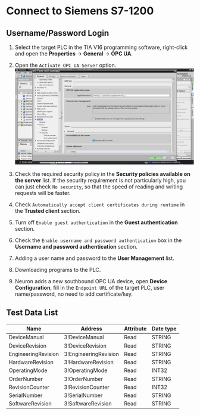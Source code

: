 # Connect to Siemens S7-1200

## Username/Password Login

1. Select the target PLC in the TIA V16 programming software, right-click and open the **Properties** -> **General** -> **OPC UA**.

2. Open the `Activate OPC UA Server` option.
![s71200-1_en](./assets/s71200-1_en.jpg)

3. Check the required security policy in the **Security policies available on the server** list. If the security requirement is not particularly high, you can just check `No security`, so that the speed of reading and writing requests will be faster.

4. Check `Automatically accept client certificates during runtime` in the **Trusted client** section.

5. Turn off `Enable guest authentication` in the **Guest authentication** section.

6. Check the `Enable username and password authentication` box in the **Username and password authentication** section.

7. Adding a user name and password to the **User Management** list.

8. Downloading programs to the PLC.

9. Neuron adds a new southbound OPC UA device, open **Device Configuration**, fill in the `Endpoint URL` of the target PLC, user name/password, no need to add certificate/key.

## Test Data List

|  Name               |  Address                 | Attribute | Date type   |
| ------------------- | --------------------- | ---- | ------ |
| DeviceManual        | 3!DeviceManual        | Read | STRING |
| DeviceRevision      | 3!DeviceRevision      | Read | STRING |
| EngineeringRevision | 3!EngineeringRevision | Read | STRING |
| HardwareRevision    | 3!HardwareRevision    | Read | STRING |
| OperatingMode       | 3!OperatingMode       | Read | INT32  |
| OrderNumber         | 3!OrderNumber         | Read | STRING |
| RevisionCounter     | 3!RevisionCounter     | Read | INT32  |
| SerialNumber        | 3!SerialNumber        | Read | STRING |
| SoftwareRevision    | 3!SoftwareRevision    | Read | STRING |

